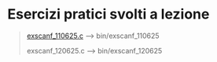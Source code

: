 # Esercizi pratici svolti a lezione

> [exscanf_110625.c](/exercises/exscanf_110625.c)  --> bin/exscanf_110625
> 
> exscanf_120625.c  --> bin/exscanf_120625